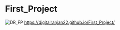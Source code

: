 # First_Project

![DR_FP](https://user-images.githubusercontent.com/102293284/170806738-c8028a32-e8ae-4957-942a-e447eaa72f8f.png)
https://digitalranjan22.github.io/First_Project/

